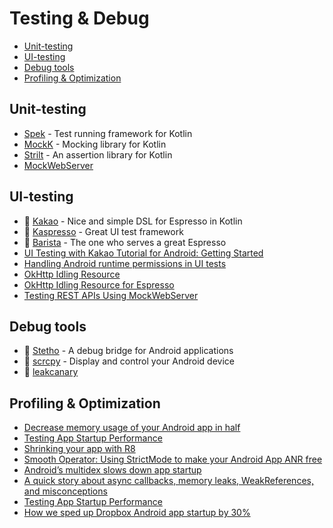 # Testing & Debug
- [Unit-testing](#unit-testing)
- [UI-testing](#ui-testing)
- [Debug tools](#debug-tools)
- [Profiling & Optimization](#profiling--optimization)

## Unit-testing

- [Spek](https://www.spekframework.org/setup-android/) - Test running framework for Kotlin
- [MockK](https://mockk.io/) - Mocking library for Kotlin
- [Strilt](https://strikt.io/) - An assertion library for Kotlin
- [MockWebServer](https://github.com/square/okhttp/tree/master/mockwebserver)

## UI-testing

- 💾 [Kakao](https://github.com/agoda-com/Kakao) - Nice and simple DSL for Espresso in Kotlin
- 💾 [Kaspresso](https://github.com/KasperskyLab/Kaspresso) - Great UI test framework
- 💾 [Barista](https://github.com/AdevintaSpain/Barista) - The one who serves a great Espresso
- [UI Testing with Kakao Tutorial for Android: Getting Started](https://www.raywenderlich.com/1505688-ui-testing-with-kakao-tutorial-for-android-getting-started)
- [Handling Android runtime permissions in UI tests](https://medium.com/exploring-android/handling-android-runtime-permissions-in-ui-tests-981f9dc11a4e#.6rh2b1ipe)
- [OkHttp Idling Resource](https://github.com/JakeWharton/okhttp-idling-resource)
- [OkHttp Idling Resource for Espresso](https://medium.com/insiden26/okhttp-idling-resource-for-espresso-462ef2417049)
- [Testing REST APIs Using MockWebServer](https://www.raywenderlich.com/10091980-testing-rest-apis-using-mockwebserver)

## Debug tools

- 💾 [Stetho](https://github.com/facebookarchive/stetho) - A debug bridge for Android applications
- 💾 [scrcpy](https://github.com/Genymobile/scrcpy) - Display and control your Android device
- 💾 [leakcanary](https://github.com/square/leakcanary)

## Profiling & Optimization

- [Decrease memory usage of your Android app in half](https://proandroiddev.com/decrease-memory-usage-of-your-android-app-in-half-a65524d7380b)
- [Testing App Startup Performance](https://medium.com/androiddevelopers/testing-app-startup-performance-36169c27ee55)
- [Shrinking your app with R8](https://medium.com/androiddevelopers/shrinking-your-app-with-r8-909efac25de4)
- [Smooth Operator: Using StrictMode to make your Android App ANR free](https://riggaroo.dev/smooth-operator-using-strictmode-to-make-your-android-app-anr-free/)
- [Android’s multidex slows down app startup](https://medium.com/groupon-eng/android-s-multidex-slows-down-app-startup-d9f10b46770f#.jqwaiogk5)
- [A quick story about async callbacks, memory leaks, WeakReferences, and misconceptions](https://proandroiddev.com/a-quick-story-about-async-callbacks-memory-leaks-weakreferences-and-misconceptions-78003b3d6b26)
- [Testing App Startup Performance](https://medium.com/androiddevelopers/testing-app-startup-performance-36169c27ee55)
- [How we sped up Dropbox Android app startup by 30%](https://dropbox.tech/mobile/how-we-sped-up-dropbox-android-app-startup-by-30-)
